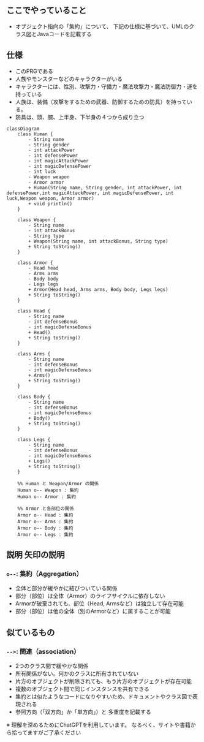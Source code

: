 ## ここでやっていること
- オブジェクト指向の「集約」について、 下記の仕様に基づいて、UMLのクラス図とJavaコードを記載する

## 仕様
- このPRGである 
- 人族やモンスターなどのキャラクターがいる 
- キャラクターには、性別、攻撃力・守備力・魔法攻撃力・魔法防御力・運を持っている 
- 人族は、装備（攻撃をするための武器、防御するための防具）を持っている。 
- 防具は、頭、腕、上半身、下半身の４つから成り立つ


```mermaid
classDiagram
    class Human {
        - String name
        - String gender
        - int attackPower
        - int defensePower
        - int magicAttackPower
        - int magicDefensePower
        - int luck
        - Weapon weapon
        - Armor armor
        + Human(String name, String gender, int attackPower, int defensePower,int magicAttackPower, int magicDefensePower, int luck,Weapon weapon, Armor armor)
        + void println()
    }

    class Weapon {
        - String name
        - int attackBonus
        - String type
        + Weapon(String name, int attackBonus, String type)
        + String toString()
    }

    class Armor {
        - Head head
        - Arms arms
        - Body body
        - Legs legs
        + Armor(Head head, Arms arms, Body body, Legs legs)
        + String toString()
    }

    class Head {
        - String name
        - int defenseBonus
        - int magicDefenseBonus
        + Head()
        + String toString()
    }

    class Arms {
        - String name
        - int defenseBonus
        - int magicDefenseBonus
        + Arms()
        + String toString()
    }

    class Body {
        - String name
        - int defenseBonus
        - int magicDefenseBonus
        + Body()
        + String toString()
    }

    class Legs {
        - String name
        - int defenseBonus
        - int magicDefenseBonus
        + Legs()
        + String toString()
    }

    %% Human と Weapon/Armor の関係
    Human o-- Weapon : 集約
    Human o-- Armor : 集約

    %% Armor と各部位の関係
    Armor o-- Head : 集約
    Armor o-- Arms : 集約
    Armor o-- Body : 集約
    Armor o-- Legs : 集約
```

## 説明 矢印の説明
### `o--`: 集約（Aggregation）
- 全体と部分が緩やかに結びついている関係
- 部分（部位）は全体（Armor）のライフサイクルに依存しない
- Armorが破棄されても、部位（Head, Armsなど）は独立して存在可能
- 部分（部位）は他の全体（別のArmorなど）に属することが可能

## 似ているもの
### `-->`: 関連（association）
- 2つのクラス間で緩やかな関係
- 所有関係がない。何かのクラスに所有されていない
- 片方のオブジェクトが削除されても、もう片方のオブジェクトが存在可能 
- 複数のオブジェクト間で同じインスタンスを共有できる
- 集約とは似たようなコードになりやすいため、ドキュメントやクラス図で表現される
- 参照方向（「双方向」か「単方向」）と 多重度を記載する

※ 理解を深めるためにChatGPTを利用しています。
なるべく、サイトや書籍から拾ってますがご了承ください